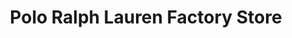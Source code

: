 ---
title: "Polo Ralph Lauren Factory Store"
url: /glendale/polo-ralph-lauren-factory-store/
shop: clothes
---